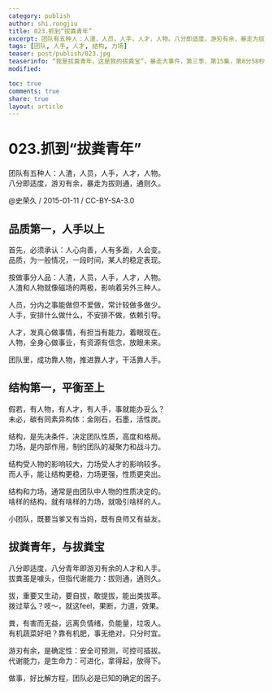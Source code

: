 ```yaml
---
category: publish
author: shi.rongjiu
title: 023.抓到“拔粪青年”
excerpt: 团队有五种人：人渣，人员，人手，人才，人物。八分即适度，游刃有余，暴走为拔则通，通则久。
tags: [团队, 人手, 人才, 结构, 力场]
teaser: post/publish/023.jpg
teaserinfo: “我是拔粪青年，这是我的拔粪宝”，暴走大事件，第三季，第15集，第8分58秒。
modified: 

toc: true
comments: true
share: true
layout: article
---
```


# 023.抓到“拔粪青年”

团队有五种人：人渣，人员，人手，人才，人物。  
八分即适度，游刃有余，暴走为拔则通，通则久。

@史荣久 / 2015-01-11 / CC-BY-SA-3.0  

## 品质第一，人手以上

首先，必须承认：人心向善，人有多面，人会变。  
品质，为一般情况，一段时间，某人的稳定表现。

按做事分人品：人渣，人员，人手，人才，人物。  
人渣和人物就像磁场的两极，影响着另外三种人。

人员，分内之事能做但不爱做，常计较做多做少。  
人手，安排什么做什么，不安排不做，依赖引导。

人才，发真心做事情，有担当有能力，着眼现在。  
人物，全身心做事业，有资源有信念，放眼未来。

团队里，成功靠人物，推进靠人才，干活靠人手。

## 结构第一，平衡至上

假若，有人物，有人才，有人手，事就能办妥么？  
未必，碳有同素异构体：金刚石，石墨，活性炭。

结构，是先决条件，决定团队性质，高度和格局。  
力场，是内部作用，制约团队的凝聚力和战斗力。

结构受人物的影响较大，力场受人才的影响较多。  
而人手，能让结构更稳，力场更强，性质更突出。

结构和力场，通常是由团队中人物的性质决定的。  
啥样的结构，就有啥样的力场，就吸引啥样的人。  

小团队，既要当爹又有当妈，既有良师又有益友。  

## 拔粪青年，与拔粪宝

八分即适度，八分青年即游刃有余的人才和人手。  
拔粪虽是噱头，但指代谢能力：拔则通，通则久。

拔，重要又生动，要自拔，敢提拔，能出类拔萃。  
拨过草么？吱～，就这feel，果断，力道，效果。

粪，有害而无益，远离负情绪，负能量，垃圾人。  
有机蔬菜好吧？靠有机肥，事无绝对，只分时宜。

游刃有余，是确定性：安全可预测，可控可插拔。  
代谢能力，是生命力：可进化，拿得起，放得下。

做事，好比解方程，团队必是已知的确定的因子。